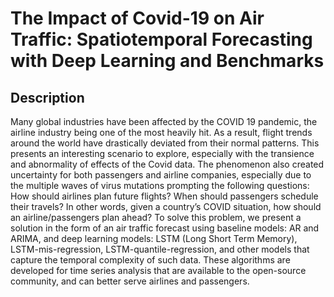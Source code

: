 # The Impact of Covid-19 on Air Traffic: Spatiotemporal Forecasting with Deep Learning and Benchmarks 

## Description
Many global industries have been affected by the COVID 19 pandemic, the airline industry being one of the most heavily hit. As a result, flight trends around the world have drastically deviated from their normal patterns. This presents an interesting scenario to explore, especially with the transience and abnormality of effects of the Covid data. The phenomenon also created uncertainty for both passengers and airline companies, especially due to the multiple waves of virus mutations prompting the following questions: How should airlines plan future flights? When should passengers schedule their travels? In other words, given a country’s COVID situation, how should an airline/passengers plan ahead? To solve this problem, we present a solution in the form of an air traffic forecast using baseline models: AR and ARIMA, and deep learning models: LSTM (Long Short Term Memory), LSTM-mis-regression, LSTM-quantile-regression, and other models that capture the temporal complexity of such data. These algorithms are developed for time series analysis that are available to the open-source community, and can better serve airlines and passengers.
